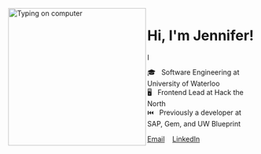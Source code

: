 <img alt="Typing on computer" align="left" src="https://user-images.githubusercontent.com/49915445/159070893-e409d37a-b21e-4943-91de-8976e11f349b.gif" height="280" />

# Hi, I'm Jennifer!

<img alt="I enjoy programming, visual arts, and going on long walks." src="https://user-images.githubusercontent.com/49915445/159123311-2eba7ea0-734c-486e-8dd2-bd563fe2268d.gif" height="15" />

🎓&nbsp;&nbsp;&nbsp;Software Engineering at University of Waterloo  
🖥️&nbsp;&nbsp;&nbsp;Frontend Lead at Hack the North  
⏮️&nbsp;&nbsp;&nbsp;Previously a developer at SAP, Gem, and UW Blueprint  

[Email](mailto:jenniferlugm@gmail.com)&nbsp;&nbsp;&nbsp;
[LinkedIn](https://www.linkedin.com/in/-jennifer/)&nbsp;&nbsp;&nbsp;
